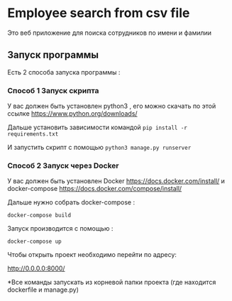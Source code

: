 # Employee search from csv file

Это веб приложение для поиска сотрудников по имени и фамилии

## Запуск программы 

Есть 2 способа запуска программы :

### Способ 1 Запуск скрипта

У вас должен быть установлен python3 , его можно скачать по этой ссылке  https://www.python.org/downloads/

Дальше установить зависимости командой `pip install -r requirements.txt`

И запустить скрипт с помощью `python3 manage.py runserver`

### Способ 2 Запуск через Docker 

У вас должен быть установлен Docker 
https://docs.docker.com/install/
и docker-compose 
https://docs.docker.com/compose/install/

Дальше нужно собрать docker-compose :

`docker-compose build`

Запуск производится с помощью :

`docker-compose up`

Чтобы открыть проект необходимо перейти по адресу:

http://0.0.0.0:8000/

*Все команды запускать из корневой папки проекта (где находится dockerfile и manage.py)




